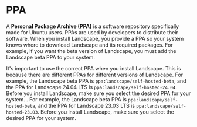 # PPA 

A **Personal Package Archive (PPA)** is a software repository specifically made for Ubuntu users. PPAs are used by developers to distribute their software. When you install Landscape, you provide a PPA so your system knows where to download Landscape and its required packages. For example, if you want the beta version of Landscape, you must add the Landscape beta PPA to your system.

It's important to use the correct PPA when you install Landscape. This is because there are different PPAs for different versions of Landscape. For example, the Landscape beta PPA is `ppa:landscape/self-hosted-beta`, and the PPA for Landscape 24.04 LTS is `ppa:landscape/self-hosted-24.04`. Before you install Landscape, make sure you select the desired PPA for your system.
. For example, the Landscape beta PPA is `ppa:landscape/self-hosted-beta`, and the PPA for Landscape 23.03 LTS is `ppa:landscape/self-hosted-23.03`. Before you install Landscape, make sure you select the desired PPA for your system.
